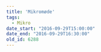 ```yaml
---
title: 'Mikromøde'
tags:
  - Mikro
date_start: "2016-09-29T15:00:00"
date_end: "2016-09-29T16:30:00"
old_id: 6288
---
```

